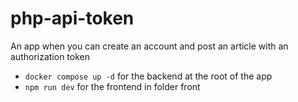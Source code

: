 # php-api-token
An app when you can create an account and post an article with an authorization token

- `docker compose up -d` for the backend at the root of the app
- `npm run dev` for the frontend in folder front
